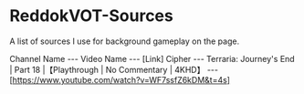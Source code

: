 # ReddokVOT-Sources
A list of sources I use for background gameplay on the page.

Channel Name --- Video Name --- [Link]
Cipher --- Terraria: Journey's End | Part 18 |【Playthrough | No Commentary | 4KHD】 --- [https://www.youtube.com/watch?v=WF7ssfZ6kDM&t=4s]

